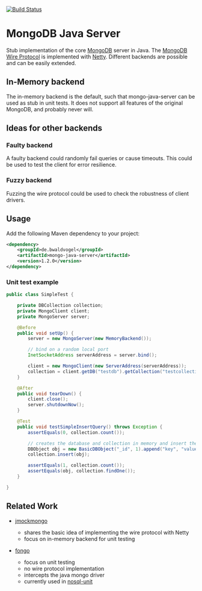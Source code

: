 [![Build Status](https://travis-ci.org/bwaldvogel/mongo-java-server.png?branch=master)](https://travis-ci.org/bwaldvogel/mongo-java-server)

# MongoDB Java Server #

Stub implementation of the core [MongoDB][mongodb] server in Java.
The [MongoDB Wire Protocol][wire-protocol] is implemented with [Netty][netty].
Different backends are possible and can be easily extended.

## In-Memory backend ##

The in-memory backend is the default, such that mongo-java-server can be used
as stub in unit tests. It does not support all features of the original
MongoDB, and probably never will.

## Ideas for other backends ##

### Faulty backend ###

A faulty backend could randomly fail queries or cause timeouts. This could be
used to test the client for error resilience.

### Fuzzy backend ###

Fuzzing the wire protocol could be used to check the robustness of client
drivers.

## Usage
Add the following Maven dependency to your project:

```xml
<dependency>
	<groupId>de.bwaldvogel</groupId>
	<artifactId>mongo-java-server</artifactId>
	<version>1.2.0</version>
</dependency>
```

### Unit test example ###

```java
public class SimpleTest {

	private DBCollection collection;
	private MongoClient client;
	private MongoServer server;

	@Before
	public void setUp() {
		server = new MongoServer(new MemoryBackend());

		// bind on a random local port
		InetSocketAddress serverAddress = server.bind();

		client = new MongoClient(new ServerAddress(serverAddress));
		collection = client.getDB("testdb").getCollection("testcollection");
	}

	@After
	public void tearDown() {
		client.close();
		server.shutdownNow();
	}

	@Test
	public void testSimpleInsertQuery() throws Exception {
		assertEquals(0, collection.count());

		// creates the database and collection in memory and insert the object
		DBObject obj = new BasicDBObject("_id", 1).append("key", "value");
		collection.insert(obj);

		assertEquals(1, collection.count());
		assertEquals(obj, collection.findOne());
	}

}
```

## Related Work ##

* [jmockmongo][jmockmongo]
	* shares the basic idea of implementing the wire protocol with Netty
	* focus on in-memory backend for unit testing

* [fongo][fongo]
	* focus on unit testing
	* no wire protocol implementation
	* intercepts the java mongo driver
	* currently used in [nosql-unit][nosql-unit]

[mongodb]: http://www.mongodb.org/
[wire-protocol]: http://www.mongodb.org/display/DOCS/Mongo+Wire+Protocol
[netty]: http://netty.io/
[jmockmongo]: https://github.com/thiloplanz/jmockmongo
[fongo]: https://github.com/fakemongo/fongo
[nosql-unit]: https://github.com/lordofthejars/nosql-unit
